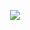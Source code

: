 <p align="center">
    <img src="https://min.gitcdn.link/cdn/tanrax/quick-database/master/demo.mp4">
</p>

